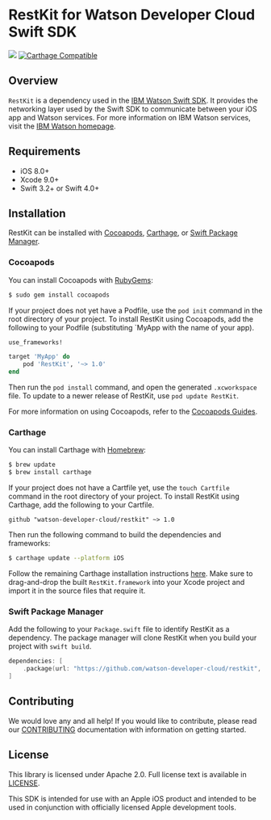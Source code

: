 # RestKit for Watson Developer Cloud Swift SDK

![](https://img.shields.io/badge/platform-iOS,%20Linux-blue.svg?style=flat)
[![Carthage Compatible](https://img.shields.io/badge/Carthage-compatible-4BC51D.svg?style=flat)](https://github.com/Carthage/Carthage)



## Overview

`RestKit` is a dependency used in the [IBM Watson Swift SDK](https://github.com/watson-developer-cloud/swift-sdk).
It provides the networking layer used by the Swift SDK to communicate between your iOS app and Watson services.
For more information on IBM Watson services, visit the [IBM Watson homepage](https://www.ibm.com/watson/).



## Requirements

- iOS 8.0+
- Xcode 9.0+
- Swift 3.2+ or Swift 4.0+



## Installation

RestKit can be installed with [Cocoapods](http://cocoapods.org/), [Carthage](https://github.com/Carthage/Carthage), or [Swift Package Manager](https://swift.org/package-manager/).

### Cocoapods

You can install Cocoapods with [RubyGems](https://rubygems.org/):

```bash
$ sudo gem install cocoapods
```

If your project does not yet have a Podfile, use the `pod init` command in the root directory of your project. To install RestKit using Cocoapods, add the following to your Podfile (substituting `MyApp with the name of your app). 

```ruby
use_frameworks!

target 'MyApp' do
    pod 'RestKit', '~> 1.0'
end
```

Then run the `pod install` command, and open the generated `.xcworkspace` file. To update to a newer release of RestKit, use `pod update RestKit`.

For more information on using Cocoapods, refer to the [Cocoapods Guides](https://guides.cocoapods.org/using/index.html).

### Carthage

You can install Carthage with [Homebrew](http://brew.sh/):

```bash
$ brew update
$ brew install carthage
```

If your project does not have a Cartfile yet, use the `touch Cartfile` command in the root directory of your project. To install RestKit using Carthage, add the following to your Cartfile. 

```
github "watson-developer-cloud/restkit" ~> 1.0
```

Then run the following command to build the dependencies and frameworks:

```bash
$ carthage update --platform iOS
```

Follow the remaining Carthage installation instructions [here](https://github.com/Carthage/Carthage#getting-started). Make sure to drag-and-drop the built `RestKit.framework` into your Xcode project and import it in the source files that require it.

### Swift Package Manager

Add the following to your `Package.swift` file to identify RestKit as a dependency. The package manager will clone RestKit when you build your project with `swift build`.

```swift
dependencies: [
    .package(url: "https://github.com/watson-developer-cloud/restkit", from: "1.0.0")
]
```



## Contributing

We would love any and all help! If you would like to contribute, please read our [CONTRIBUTING](https://github.com/watson-developer-cloud/restkit/blob/master/.github/CONTRIBUTING.md) documentation with information on getting started.



## License

This library is licensed under Apache 2.0. Full license text is
available in [LICENSE](https://github.com/watson-developer-cloud/restkit/blob/master/LICENSE).

This SDK is intended for use with an Apple iOS product and intended to be used in conjunction with officially licensed Apple development tools.
